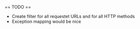 == TODO ==
- Create filter for all requestet URLs and for all HTTP methods
- Exception mapping would be nice
